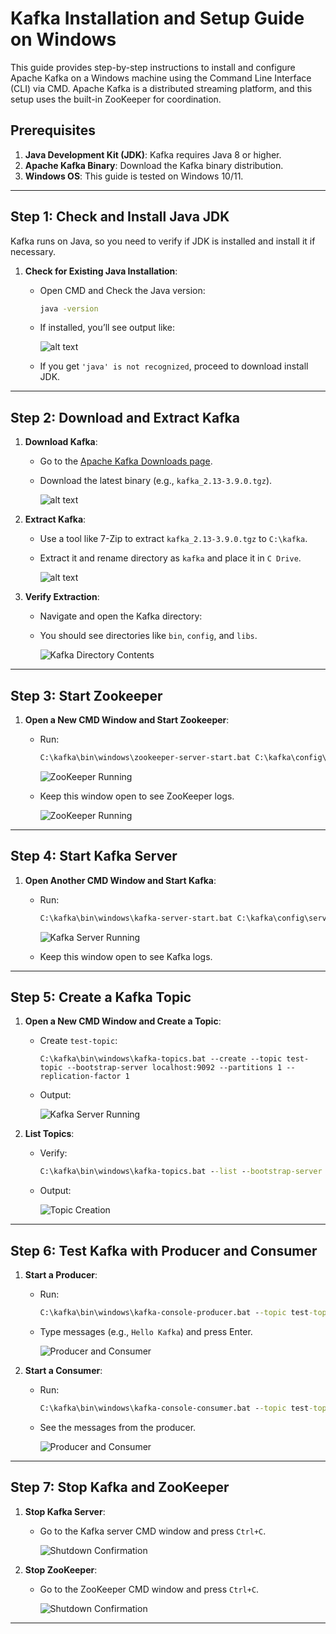 # Kafka Installation and Setup Guide on Windows

This guide provides step-by-step instructions to install and configure Apache Kafka on a Windows machine using the Command Line Interface (CLI) via CMD. Apache Kafka is a distributed streaming platform, and this setup uses the built-in ZooKeeper for coordination.

## Prerequisites

1. **Java Development Kit (JDK)**: Kafka requires Java 8 or higher.
2. **Apache Kafka Binary**: Download the Kafka binary distribution.
3. **Windows OS**: This guide is tested on Windows 10/11.

---

## Step 1: Check and Install Java JDK

Kafka runs on Java, so you need to verify if JDK is installed and install it if necessary.

1. **Check for Existing Java Installation**:

   - Open CMD and Check the Java version:

     ```cmd
     java -version
     ```

   - If installed, you’ll see output like:

     ![alt text](images/Screenshot%202025-03-09%20162737.png)

   - If you get `'java' is not recognized`, proceed to download install JDK.

---

## Step 2: Download and Extract Kafka

1. **Download Kafka**:

   - Go to the [Apache Kafka Downloads page](https://kafka.apache.org/downloads).
   - Download the latest binary (e.g., `kafka_2.13-3.9.0.tgz`).

     ![alt text](images/image.png)

2. **Extract Kafka**:

   - Use a tool like 7-Zip to extract `kafka_2.13-3.9.0.tgz` to `C:\kafka`.
   - Extract it and rename directory as `kafka` and place it in `C Drive`.

     ![alt text](images/paste.png)

3. **Verify Extraction**:

   - Navigate and open the Kafka directory:
   - You should see directories like `bin`, `config`, and `libs`.

     ![Kafka Directory Contents](images/Screenshot%202025-03-09%20151414.png)

---

<!-- ## Step 3: Configure Kafka and ZooKeeper

1. **ZooKeeper Configuration**:

   - Open `C:\kafka\config\zookeeper.properties` in a text editor (e.g., Notepad).
   - Ensure `dataDir` is set:
     ```
     dataDir=C:/kafka/zookeeper-data
     ```
   - Create the directory:
     ```
     mkdir C:\kafka\zookeeper-data
     ```

2. **Kafka Server Configuration**:
   - Open `C:\kafka\config\server.properties` in a text editor.
   - Ensure `log.dirs` is set:
     ```
     log.dirs=C:/kafka/kafka-logs
     ```
   - Create the directory:
     ```
     mkdir C:\kafka\kafka-logs
     ```

**Screenshot**:
![Configuration Files](images/step3-config-files.png)
_Caption: Screenshot showing the created `zookeeper-data` and `kafka-logs` directories in File Explorer or CMD `dir` output._

--- -->

## Step 3: Start Zookeeper

1. **Open a New CMD Window and Start Zookeeper**:

   - Run:

     ```cmd
     C:\kafka\bin\windows\zookeeper-server-start.bat C:\kafka\config\zookeeper.properties
     ```

     ![ZooKeeper Running](images/Screenshot%202025-03-09%20154415.png)

   - Keep this window open to see ZooKeeper logs.

     ![ZooKeeper Running](images/Screenshot%202025-03-09%20154704.png)

---

## Step 4: Start Kafka Server

1. **Open Another CMD Window and Start Kafka**:

   - Run:

     ```cmd
     C:\kafka\bin\windows\kafka-server-start.bat C:\kafka\config\server.properties
     ```

     ![Kafka Server Running](images/Screenshot%202025-03-09%20155400.png)

   - Keep this window open to see Kafka logs.

---

## Step 5: Create a Kafka Topic

1.  **Open a New CMD Window and Create a Topic**:

    - Create `test-topic`:

      ```
      C:\kafka\bin\windows\kafka-topics.bat --create --topic test-topic --bootstrap-server localhost:9092 --partitions 1 --replication-factor 1
      ```

    - Output:

      ![Kafka Server Running](images/Screenshot%202025-03-09%20155820.png)

2.  **List Topics**:

    - Verify:

      ```cmd
      C:\kafka\bin\windows\kafka-topics.bat --list --bootstrap-server localhost:9092
      ```

    - Output:

      ![Topic Creation](images/Screenshot%202025-03-09%20160610.png)

---

## Step 6: Test Kafka with Producer and Consumer

1.  **Start a Producer**:

    - Run:

      ```cmd
      C:\kafka\bin\windows\kafka-console-producer.bat --topic test-topic --bootstrap-server localhost:9092
      ```

    - Type messages (e.g., `Hello Kafka`) and press Enter.

      ![Producer and Consumer](images/Screenshot%202025-03-09%20161207.png)

2.  **Start a Consumer**:

    - Run:

      ```cmd
      C:\kafka\bin\windows\kafka-console-consumer.bat --topic test-topic --from-beginning --bootstrap-server localhost:9092
      ```

    - See the messages from the producer.

      ![Producer and Consumer](images/Screenshot%202025-03-09%20161416.png)

---

## Step 7: Stop Kafka and ZooKeeper

1. **Stop Kafka Server**:

   - Go to the Kafka server CMD window and press `Ctrl+C`.

     ![Shutdown Confirmation](images/Screenshot%202025-03-09%20161843.png)

2. **Stop ZooKeeper**:

   - Go to the ZooKeeper CMD window and press `Ctrl+C`.

     ![Shutdown Confirmation](images/Screenshot%202025-03-09%20161932.png)

---
